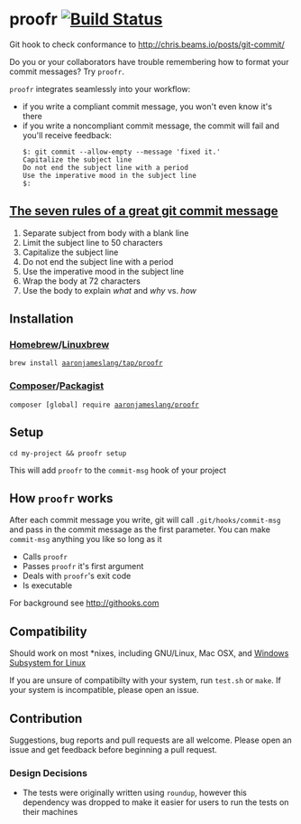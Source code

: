 # proofr [![Build Status](https://travis-ci.org/aaronjameslang/proofr.svg)](https://travis-ci.org/aaronjameslang/proofr)
Git hook to check conformance to http://chris.beams.io/posts/git-commit/

Do you or your collaborators have trouble remembering how to format your commit messages? Try `proofr`.

`proofr` integrates seamlessly into your workflow:
  - if you write a compliant commit message, you won't even know it's there
  - if you write a noncompliant commit message, the commit will fail and you'll receive feedback:
    ```
    $: git commit --allow-empty --message 'fixed it.'
    Capitalize the subject line
    Do not end the subject line with a period
    Use the imperative mood in the subject line
    $:
    ```

## [The seven rules of a great git commit message](https://chris.beams.io/posts/git-commit/#seven-rules)

 1. Separate subject from body with a blank line
 2. Limit the subject line to 50 characters
 3. Capitalize the subject line
 4. Do not end the subject line with a period
 5. Use the imperative mood in the subject line
 6. Wrap the body at 72 characters
 7. Use the body to explain _what_ and _why_ vs. _how_

## Installation

### [Homebrew](https://brew.sh/)/[Linuxbrew](http://linuxbrew.sh/)

`brew install `[`aaronjameslang/tap/proofr`](https://github.com/aaronjameslang/homebrew-tap/blob/master/Formula/proofr.rb)

### [Composer](https://getcomposer.org/)/[Packagist](https://packagist.org/packages/aaronjameslang/proofr)

`composer [global] require `[`aaronjameslang/proofr`](https://packagist.org/packages/aaronjameslang/proofr)

## Setup

`cd my-project && proofr setup`

This will add `proofr` to the `commit-msg` hook of your project

## How `proofr` works

After each commit message you write, git will call `.git/hooks/commit-msg` and pass in the commit message as the first parameter. You can make `commit-msg` anything you like so long as it
  - Calls `proofr`
  - Passes `proofr` it's first argument
  - Deals with `proofr`'s exit code
  - Is executable

For background see http://githooks.com

## Compatibility

Should work on most *nixes, including GNU/Linux, Mac OSX, and [Windows Subsystem for Linux](https://msdn.microsoft.com/en-gb/commandline/wsl/install_guide)

If you are unsure of compatibilty with your system, run `test.sh` or `make`. If your system is incompatible, please open an issue.

## Contribution

Suggestions, bug reports and pull requests are all welcome. Please open an issue and get feedback before beginning a pull request.

### Design Decisions

  - The tests were originally written using `roundup`, however this dependency was dropped to make it easier for users to run the tests on their machines
